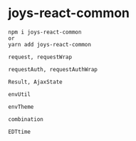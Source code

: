 # joys-react-common

```
npm i joys-react-common
or
yarn add joys-react-common
```

```
request, requestWrap

requestAuth, requestAuthWrap

Result, AjaxState

envUtil

envTheme

combination

EDTtime
```
